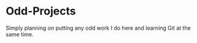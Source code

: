 # Odd-Projects

Simply planning on putting any odd work I do here and learning Git at the same time.
